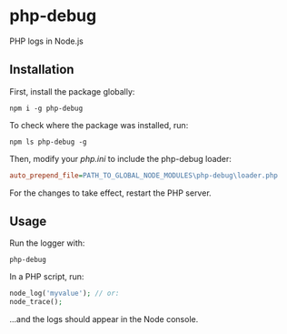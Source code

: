 # php-debug

PHP logs in Node.js

## Installation

First, install the package globally:

```
npm i -g php-debug
```

To check where the package was installed, run:

```
npm ls php-debug -g
```

Then, modify your _php.ini_ to include the php-debug loader:

```ini
auto_prepend_file=PATH_TO_GLOBAL_NODE_MODULES\php-debug\loader.php
```

For the changes to take effect, restart the PHP server.

## Usage

Run the logger with:

```
php-debug
```

In a PHP script, run:

```php
node_log('myvalue'); // or:
node_trace();
```

...and the logs should appear in the Node console.